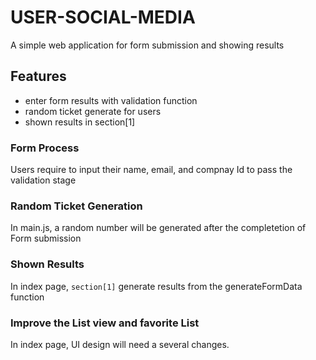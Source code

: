 # USER-SOCIAL-MEDIA

A simple web application for form submission and showing results

## Features

- enter form results with validation function
- random ticket generate for users
- shown results in section[1]

### Form Process
Users require to input their name, email, and compnay Id to pass the validation stage

### Random Ticket Generation
In main.js, a random number will be generated after the completetion of Form submission

### Shown Results
In index page, `section[1]` generate results from the generateFormData function

### Improve the List view and favorite List
In index page, UI design will need a several changes.